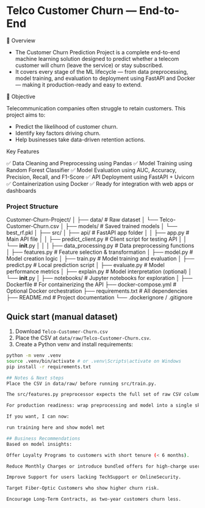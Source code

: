 # Telco Customer Churn — End-to-End
📌 Overview

- The Customer Churn Prediction Project is a complete end-to-end machine learning solution designed to predict whether a telecom customer will churn (leave the service) or stay subscribed.
- It covers every stage of the ML lifecycle — from data preprocessing, model training, and evaluation to deployment using FastAPI and Docker — making it production-ready and easy to extend.

🎯 Objective

Telecommunication companies often struggle to retain customers.
This project aims to:
- Predict the likelihood of customer churn.
- Identify key factors driving churn.
- Help businesses take data-driven retention actions.

Key Features

✅ Data Cleaning and Preprocessing using Pandas
✅ Model Training using Random Forest Classifier
✅ Model Evaluation using AUC, Accuracy, Precision, Recall, and F1-Score
✅ API Deployment using FastAPI + Uvicorn
✅ Containerization using Docker
✅ Ready for integration with web apps or dashboards

### Project Structure
Customer-Churn-Project/
│
├── data/                         # Raw dataset
│   └── Telco-Customer-Churn.csv
│
├── models/                       # Saved trained models
│   └── best_rf.pkl
│
├── src/
│   ├── api/                      # FastAPI app folder
│   │   ├── app.py                # Main API file
│   │   ├── predict_client.py     # Client script for testing API
│   │   └── __init__.py
│   │
│   ├── data_processing.py        # Data preprocessing functions
│   ├── features.py               # Feature selection & transformation
│   ├── model.py                  # Model creation logic
│   ├── train.py                  # Model training and evaluation
│   ├── predict.py                # Local prediction script
│   ├── evaluate.py               # Model performance metrics
│   ├── explain.py                # Model interpretation (optional)
│   └── __init__.py
│
├── notebooks/                    # Jupyter notebooks for exploration
│
├── Dockerfile                    # For containerizing the API
├── docker-compose.yml            # Optional Docker orchestration
├── requirements.txt              # All dependencies
├── README.md                     # Project documentation
└── .dockerignore / .gitignore

## Quick start (manual dataset)
1. Download `Telco-Customer-Churn.csv` 
2. Place the CSV at `data/raw/Telco-Customer-Churn.csv`.
3. Create a Python venv and install requirements:
``` bash
python -m venv .venv
source .venv/bin/activate # or .venv\Scripts\activate on Windows
pip install -r requirements.txt

## Notes & Next steps 
Place the CSV in data/raw/ before running src/train.py.

The src/features.py preprocessor expects the full set of raw CSV columns; the Streamlit example sends a minimal set and uses defaults — for production, create a contract and validate fields.

For production readiness: wrap preprocessing and model into a single sklearn Pipeline (already done in src/train.py) and add input validation.

If you want, I can now:

run training here and show model met 

## Business Recommendations
Based on model insights:

Offer Loyalty Programs to customers with short tenure (< 6 months).

Reduce Monthly Charges or introduce bundled offers for high-charge users.

Improve Support for users lacking TechSupport or OnlineSecurity.

Target Fiber-Optic Customers who show higher churn risk.

Encourage Long-Term Contracts, as two-year customers churn less.